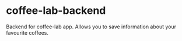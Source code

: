 # coffee-lab-backend
Backend for coffee-lab app. Allows you to save information about your favourite coffees.
